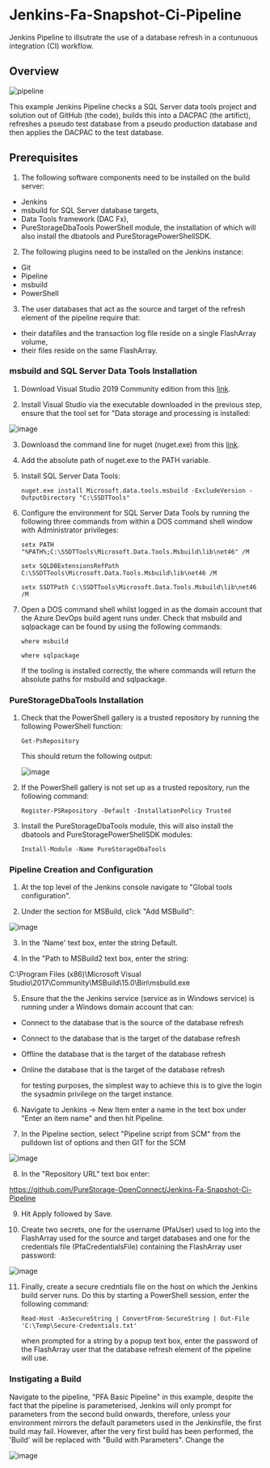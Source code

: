 # Jenkins-Fa-Snapshot-Ci-Pipeline
Jenkins Pipeline to illsutrate the use of a database refresh in a contunuous integration (CI) workflow.
## Overview

![pipeline](https://user-images.githubusercontent.com/15145995/53749355-1c7a2580-3e9f-11e9-83aa-7cacdae17bda.PNG)

This example Jenkins Pipeline checks a SQL Server data tools project and solution out of GitHub (the code), builds this into a DACPAC (the artifict), refreshes a pseudo test database from a pseudo production database and then applies the DACPAC to the test database.

## Prerequisites

1. The following software components need to be installed on the build server:
- Jenkins
- msbuild for SQL Server database targets,
- Data Tools framework (DAC Fx),
- PureStorageDbaTools PowerShell module, the installation of which will also install the dbatools and PureStoragePowerShellSDK.

2. The following plugins need to be installed on the Jenkins instance:
- Git 
- Pipeline
- msbuild 
- PowerShell

3. The user databases that act as the source and target of the refresh element of the pipeline require that:
 - their datafiles and the transaction log file reside on a single FlashArray volume,
 - their files reside on the same FlashArray.
    
 ### msbuild and SQL Server Data Tools Installation
 
 1. Download Visual Studio 2019 Community edition from this [link](https://visualstudio.microsoft.com/thank-you-downloading-visual-studio/?sku=Community&rel=16).
 
 2. Install Visual Studio via the executable downloaded in the previous step, ensure that the tool set for "Data storage and processing 
    is installed:
 
 ![image](https://user-images.githubusercontent.com/15145995/56358336-3b761200-61d6-11e9-85bd-2325e4c81137.png)

 3. Downloasd the command line for nuget (nuget.exe) from this [link](https://dist.nuget.org/win-x86-commandline/v4.7.0/nuget.exe).
 
 4. Add the absolute path of nuget.exe to the PATH variable.
 
 5. Install SQL Server Data Tools:
 
    `nuget.exe install Microsoft.data.tools.msbuild -ExcludeVersion -OutputDirectory "C:\SSDTTools"`
    
 6. Configure the environment for SQL Server Data Tools by running the following three commands from within a DOS command shell window 
    with Administrator privileges:

    `setx PATH "%PATH%;C:\SSDTTools\Microsoft.Data.Tools.Msbuild\lib\net46" /M`
    
    `setx SQLDBExtensionsRefPath C:\SSDTTools\Microsoft.Data.Tools.Msbuild\lib\net46 /M`
    
    `setx SSDTPath C:\SSDTTools\Microsoft.Data.Tools.Msbuild\lib\net46 /M`
    
 7. Open a DOS command shell whilst logged in as the domain account that the Azure DevOps build agent runs under. 
    Check that msbuild and sqlpackage can be found by using the following commands:

    `where msbuild`
    
    `where sqlpackage`
    
    If the tooling is installed correctly, the where commands will return the absolute paths for msbuild and sqlpackage.
 
 ### PureStorageDbaTools Installation
 
 1. Check that the PowerShell gallery is a trusted repository by running the following PowerShell function:

    `Get-PsRepository`
    
    This should return the following output:

    ![image](https://user-images.githubusercontent.com/15145995/52906043-2879ac80-323c-11e9-93b5-438acc7035c0.png)
    
 2. If the PowerShell gallery is not set up as a trusted repository, run the following command:

    `Register-PSRepository -Default -InstallationPolicy Trusted`
    
 3. Install the PureStorageDbaTools module, this will also install the dbatools and PureStoragePowerShellSDK modules:
 
    `Install-Module -Name PureStorageDbaTools`
 
 ### Pipeline Creation and Configuration
 
 1. At the top level of the Jenkins console navigate to "Global tools configuration".
 
 2. Under the section for MSBuild, click "Add MSBuild":

![image](https://user-images.githubusercontent.com/15145995/56358600-0a4a1180-61d7-11e9-98ce-37bbe63b0f65.png)

 3. In the 'Name' text box, enter the string Default.
 
 4. In the "Path to MSBuild2 text box, enter the string:

 C:\Program Files (x86)\Microsoft Visual Studio\2017\Community\MSBuild\15.0\Bin\msbuild.exe
 
 5. Ensure that the the Jenkins service (service as in Windows service) is running under a Windows domain account that can:

 - Connect to the database that is the source of the database refresh
 - Connect to the database that is the target of the database refresh
 - Offline the database that is the target of the database refresh
 -  Online the database that is the target of the database refresh
 
    for testing purposes, the simplest way to achieve this is to give the login the sysadmin privilege on the target instance.
 
 6. Navigate to Jenkins -> New Item enter a name in the text box under "Enter an item name" and then hit Pipeline.
 
 7. In the Pipeline section, select "Pipeline script from SCM" from the pulldown list of options and then GIT for the SCM 

![image](https://user-images.githubusercontent.com/15145995/56359212-d5d75500-61d8-11e9-87d1-b83bb2568ce6.png)

 8. In the "Repository URL" text box enter:

 https://github.com/PureStorage-OpenConnect/Jenkins-Fa-Snapshot-Ci-Pipeline
 
 9. Hit Apply followed by Save.
 
 10. Create two secrets, one for the username (PfaUser) used to log into the FlashArray used for the source and target databases and one 
     for the credentials file (PfaCredentialsFile) containing the FlashArray user password:
 
 ![image](https://user-images.githubusercontent.com/15145995/56360396-6ebb9f80-61dc-11e9-9c8a-8d6c25664a72.png)
 
 11. Finally, create a secure credntials file on the host on which the Jenkins build server runs. Do this by starting a PowerShell 
     session, enter the following command:

     `Read-Host -AsSecureString | ConvertFrom-SecureString | Out-File 'C:\Temp\Secure-Credentials.txt'`
     
     when prompted for a string by a popup text box, enter the password of the FlashArray user that the database refresh element
     of the pipeline will use.
 
 ### Instigating a Build 
 
 Navigate to the pipeline, "PFA Basic Pipeline" in this example, despite the fact that the pipeline is parameterised, Jenkins will
 only prompt for parameters from the second build onwards, therefore, unless your environment mirrors the default parameters used
 in the Jenkinsfile, the first build may fail. However, after the very first build has been performed, the 'Build' will be replaced with 
 "Build with Parameters". Change the 
 
 ![image](https://user-images.githubusercontent.com/15145995/56360186-c6a5d680-61db-11e9-89ee-29fef92892cc.png)
 
 
 
 
 

